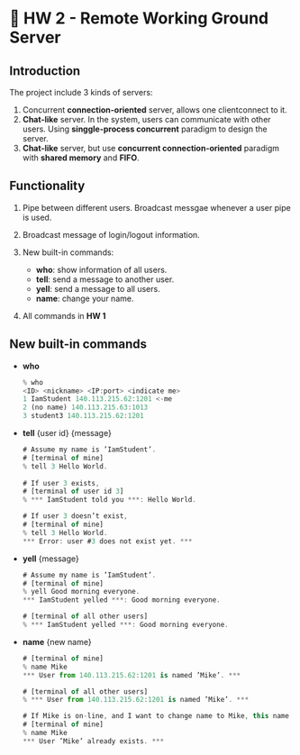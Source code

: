 # :pencil: HW 2 - Remote Working Ground Server

## Introduction

The project include 3 kinds of servers:

1. Concurrent **connection-oriented** server, allows one clientconnect to it.
2. **Chat-like** server. In the system, users can communicate with other users. Using **singgle-process concurrent** paradigm to design the server.
3. **Chat-like** server, but use **concurrent connection-oriented** paradigm with **shared memory** and **FIFO**.

## Functionality

1. Pipe between different users. Broadcast messgae whenever a user pipe is used.
2. Broadcast message of login/logout information.
3. New built-in commands:

    - **who**: show information of all users.
    - **tell**: send a message to another user.
    - **yell**: send a message to all users.
    - **name**: change your name. 
4. All commands in **HW 1**

## New built-in commands

- **who**
    ```typescript
    % who
    <ID> <nickname> <IP:port> <indicate me>
    1 IamStudent 140.113.215.62:1201 <-me
    2 (no name) 140.113.215.63:1013
    3 student3 140.113.215.62:1201
    ```

- **tell**  {user id} {message}
    ```typescript
    # Assume my name is ’IamStudent’.
    # [terminal of mine]
    % tell 3 Hello World.
        
    # If user 3 exists,
    # [terminal of user id 3]
    % *** IamStudent told you ***: Hello World.
    
    # If user 3 doesn’t exist,    
    # [terminal of mine]
    % tell 3 Hello World.
    *** Error: user #3 does not exist yet. ***
    ```

- **yell**  {message}
    ```typescript
    # Assume my name is ’IamStudent’.
    # [terminal of mine]
    % yell Good morning everyone.
    *** IamStudent yelled ***: Good morning everyone.
    
    # [terminal of all other users]
    % *** IamStudent yelled ***: Good morning everyone.
    ```
- **name** {new name}
    ```typescript
    # [terminal of mine]
    % name Mike
    *** User from 140.113.215.62:1201 is named ’Mike’. ***
    
    # [terminal of all other users]
    % *** User from 140.113.215.62:1201 is named ’Mike’. ***
    
    # If Mike is on-line, and I want to change name to Mike, this name change will fail.
    # [terminal of mine]
    % name Mike
    *** User ’Mike’ already exists. ***
    ```